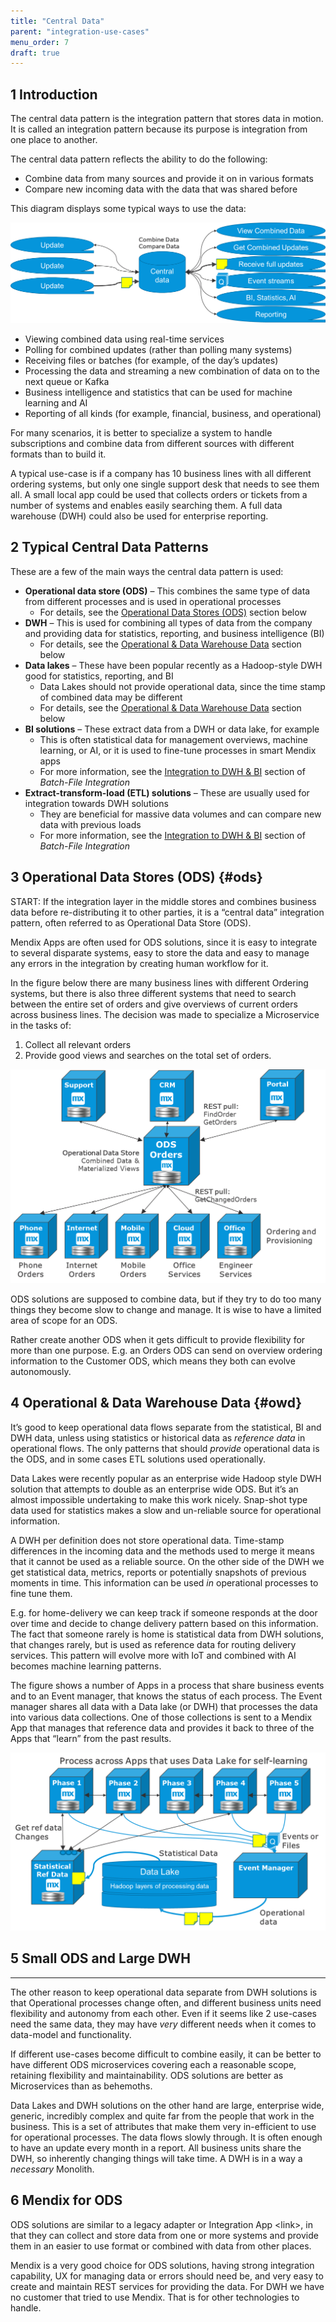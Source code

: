 ```yaml
---
title: "Central Data"
parent: "integration-use-cases"
menu_order: 7
draft: true
---
```


## 1 Introduction

The central data pattern is the integration pattern that stores data in motion. It is called an integration pattern because its purpose is integration from one place to another.

The central data pattern reflects the ability to do the following:

* Combine data from many sources and provide it on in various formats
* Compare new incoming data with the data that was shared before

This diagram displays some typical ways to use the data:

![](attachments/central-data/intro.png)

* Viewing combined data using real-time services
* Polling for combined updates (rather than polling many systems)
* Receiving files or batches (for example, of the day’s updates)
* Processing the data and streaming a new combination of data on to the next queue or Kafka
* Business intelligence and statistics that can be used for machine learning and AI
* Reporting of all kinds (for example, financial, business, and operational)

For many scenarios, it is better to specialize a system to handle subscriptions and combine data from different sources with different formats than to build it.

A typical use-case is if a company has 10 business lines with all different ordering systems, but only one single support desk that needs to see them all. A small local app could be used that collects orders or tickets from a number of systems and enables easily searching them. A full data warehouse (DWH) could also be used for enterprise reporting.

## 2 Typical Central Data Patterns

These are a few of the main ways the central data pattern is used:

* **Operational data store (ODS)** – This combines the same type of data from different processes and is used in operational processes
  * For details, see the [Operational Data Stores (ODS)](#ods) section below
* **DWH** – This is used for combining all types of data from the company and providing data for statistics, reporting, and business intelligence (BI)
  * For details, see the [Operational & Data Warehouse Data](#owd) section below
* **Data lakes** – These have been popular recently as a Hadoop-style DWH good for statistics, reporting, and BI
  * Data Lakes should not provide operational data, since the time stamp of combined data may be different
  * For details, see the [Operational & Data Warehouse Data](#owd) section below
* **BI solutions** – These extract data from a DWH or data lake, for example
  * This is often statistical data for management overviews, machine learning, or AI, or it is used to fine-tune processes in smart Mendix apps
  * For more information, see the [Integration to DWH & BI](batch-file-integration#int) section of *Batch-File Integration*
* **Extract-transform-load (ETL) solutions** – These are usually used for integration towards DWH solutions
  * They are beneficial for massive data volumes and can compare new data with previous loads 
  * For more information, see the [Integration to DWH & BI](batch-file-integration#int) section of *Batch-File Integration*

## 3 Operational Data Stores (ODS)  {#ods}

START: If the integration layer in the middle stores and combines business data before re-distributing it to other parties, it is a “central data” integration pattern, often referred to as Operational Data Store (ODS).

Mendix Apps are often used for ODS solutions, since it is easy to integrate to several disparate systems, easy to store the data and easy to manage any errors in the integration by creating human workflow for it.

In the figure below there are many business lines with different Ordering systems, but there is also three different systems that need to search between the entire set of orders and give overviews of current orders across business lines. The decision was made to specialize a Microservice in the tasks of:

1.  Collect all relevant orders 
2.  Provide good views and searches on the total set of orders.

![](attachments/central-data/52d5c72ddfe5c64bcba80ee804c771b4.png)

ODS solutions are supposed to combine data, but if they try to do too many things they become slow to change and manage. It is wise to have a limited area of scope for an ODS.

Rather create another ODS when it gets difficult to provide flexibility for more than one purpose. E.g. an Orders ODS can send on overview ordering information to the Customer ODS, which means they both can evolve autonomously. 

## 4 Operational & Data Warehouse Data {#owd}

It’s good to keep operational data flows separate from the statistical, BI and DWH data, unless using statistics or historical data as *reference data* in operational flows. The only patterns that should *provide* operational data is the ODS, and in some cases ETL solutions used operationally.

Data Lakes were recently popular as an enterprise wide Hadoop style DWH solution that attempts to double as an enterprise wide ODS. But it’s an almost impossible undertaking to make this work nicely. Snap-shot type data used for statistics makes a slow and un-reliable source for operational information.

A DWH per definition does not store operational data. Time-stamp differences in the incoming data and the methods used to merge it means that it cannot be used as a reliable source. On the other side of the DWH we get statistical data, metrics, reports or potentially snapshots of previous moments in time. This information can be used *in* operational processes to fine tune them.

E.g. for home-delivery we can keep track if someone responds at the door over time and decide to change delivery pattern based on this information. The fact that someone rarely is home is statistical data from DWH solutions, that changes rarely, but is used as reference data for routing delivery services. This pattern will evolve more with IoT and combined with AI becomes machine learning patterns.

The figure shows a number of Apps in a process that share business events and to an Event manager, that knows the status of each process. The Event manager shares all data with a Data lake (or DWH) that processes the data into various data collections. One of those collections is sent to a Mendix App that manages that reference data and provides it back to three of the Apps that “learn” from the past results.

![](attachments/central-data/48fe3237dbd553aebca92faebf9fea51.png)

## 5 Small ODS and Large DWH
-----------------------

The other reason to keep operational data separate from DWH solutions is that Operational processes change often, and different business units need flexibility and autonomy from each other. Even if it seems like 2 use-cases need the same data, they may have *very* different needs when it comes to data-model and functionality.

If different use-cases become difficult to combine easily, it can be better to have different ODS microservices covering each a reasonable scope, retaining flexibility and maintainability. ODS solutions are better as Microservices than as behemoths.

Data Lakes and DWH solutions on the other hand are large, enterprise wide, generic, incredibly complex and quite far from the people that work in the business. This is a set of attributes that make them very in-efficient to use for operational processes. The data flows slowly through. It is often enough to have an update every month in a report. All business units share the DWH, so inherently changing things will take time. A DWH is in a way a *necessary* Monolith.

## 6 Mendix for ODS

ODS solutions are similar to a legacy adapter or Integration App \<link\>, in that they can collect and store data from one or more systems and provide them in an easier to use format or combined with data from other places.

Mendix is a very good choice for ODS solutions, having strong integration capability, UX for managing data or errors should need be, and very easy to create and maintain REST services for providing the data. For DWH we have no customer that tried to use Mendix. That is for other technologies to handle.
